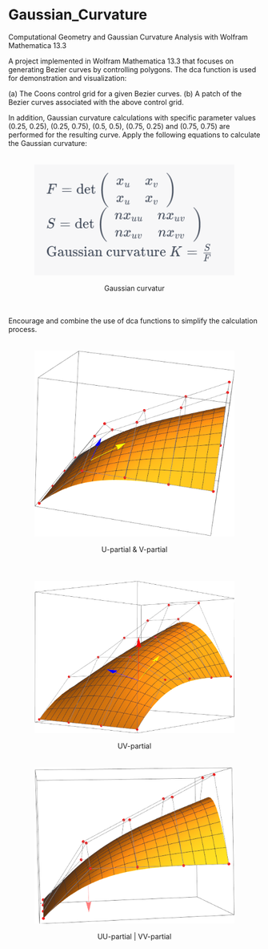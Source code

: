 # Gaussian_Curvature
Computational Geometry and Gaussian Curvature Analysis with Wolfram Mathematica 13.3

A project implemented in Wolfram Mathematica 13.3 that focuses on generating Bezier curves by controlling polygons. 
The dca function is used for demonstration and visualization:

(a) The Coons control grid for a given Bezier curves. 
(b) A patch of the Bezier curves associated with the above control grid.

In addition, Gaussian curvature calculations with specific parameter values 
(0.25, 0.25), (0.25, 0.75), (0.5, 0.5), (0.75, 0.25) and (0.75, 0.75) are performed for the resulting curve.
Apply the following equations to calculate the Gaussian curvature:

<div align="center";>
    <div style="display: inline-block; text-align: center; margin: 20px;">
        <img src="https://github.com/bryanliao24/Gaussian_Curvature/blob/main/img/1.PNG" width="400" alt="Gaussian curvatur" />
        <p style="text-align: center;">Gaussian curvatur</p>
    </div>
</div>

Encourage and combine the use of dca functions to simplify the calculation process.

<div align="center";>
    <div style="display: inline-block; text-align: center; margin: 20px;">
        <img src="https://github.com/bryanliao24/Gaussian_Curvature/blob/main/img/2.png" width="400" alt="U-partial & V-partial" />
        <p style="text-align: center;">U-partial & V-partial</p>
    </div>
</div>


<div align="center";>
    <div style="display: inline-block; text-align: center; margin: 20px;">
        <img src="https://github.com/bryanliao24/Gaussian_Curvature/blob/main/img/3.png" width="400" alt="UV-partial" />
        <p style="text-align: center;">UV-partial</p>
    </div>
    <div>
        <img src="https://github.com/bryanliao24/Gaussian_Curvature/blob/main/img/4.png" width="400" alt="UU-partial & VV-partial" />
        <p style="text-align: center;">UU-partial | VV-partial</p>
    </div>
</div>


